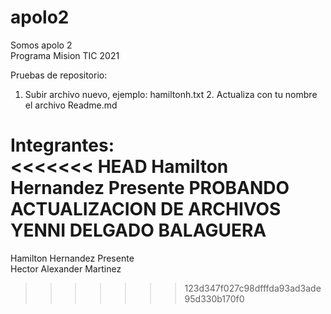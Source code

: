 # apolo2

Somos apolo 2  
Programa Mision TIC 2021

Pruebas de repositorio:  
 1. Subir archivo nuevo, ejemplo: hamiltonh.txt 2. Actualiza con tu nombre el archivo Readme.md

Integrantes:  
<<<<<<< HEAD
Hamilton Hernandez Presente PROBANDO ACTUALIZACION  DE ARCHIVOS  
YENNI DELGADO BALAGUERA
=======
Hamilton Hernandez Presente  
Hector Alexander Martinez
>>>>>>> 123d347f027c98dfffda93ad3ade95d330b170f0
